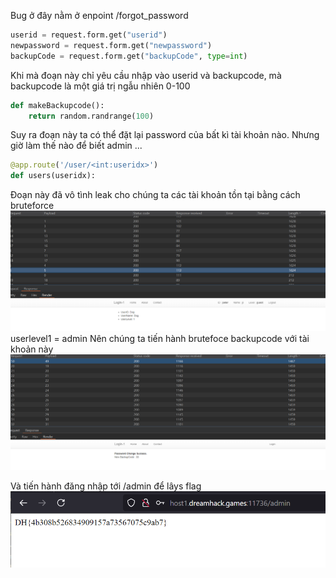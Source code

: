 Bug ở đây nằm ở enpoint /forgot_password
```python
userid = request.form.get("userid")
newpassword = request.form.get("newpassword")
backupCode = request.form.get("backupCode", type=int)
```
Khi mà đoạn này chỉ yêu cầu nhập vào userid và backupcode, mà backupcode là một giá trị ngẫu nhiên 0-100
```python
def makeBackupcode():
    return random.randrange(100)
```
Suy ra đoạn này ta có thể đặt lại password của bất kì tài khoản nào.
Nhưng giờ làm thế nào để biết admin
...
```python
@app.route('/user/<int:useridx>')
def users(useridx):
```
Đoạn này đã vô tình leak cho chúng ta các tài khoản tồn tại bằng cách bruteforce
![alt text](image.png)
userlevel1 = admin
Nên chúng ta tiến hành brutefoce backupcode với tài khoản này
![alt text](image-1.png)

Và tiến hành đăng nhập tới /admin để lâys flag
![alt text](image-2.png)